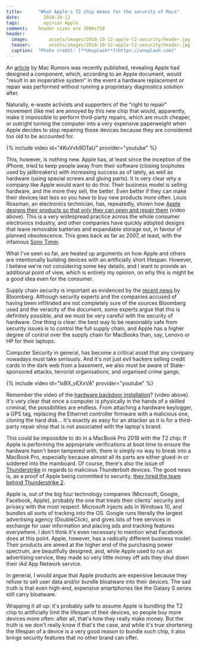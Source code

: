 ```yaml
---
title:		"What Apple's T2 chip means for the security of Macs"
date:		  2018-10-12
tags:		  opinion Apple
comment:	header sizes are 2000x750
header:
  image:		assets/images/2018-10-12-apple-t2-security/header.jpg
  teaser:		assets/images/2018-10-12-apple-t2-security/header.jpg
  caption:	"Photo credit: [**Unsplash**](https://unsplash.com)"
---
```


An [article](https://www.macrumors.com/2018/10/04/t2-macs-must-pass-diagnostics-for-certain-repairs/) by Mac Rumors was recently published, revealing Apple had designed a component, which, according to an Apple document, would "result in an inoperative system" in the event a hardware replacement or repair was performed without running a proprietary diagnostics solution after.

Naturally, e-waste activists and supporters of the "right to repair" movement (like me) are annoyed by this new chip that would, apparently, make it impossible to perform third-party repairs, which are much cheaper, or outright turning the computer into a very expensive paperweight when Apple decides to stop repairing those devices because they are considered too old to be accounted for.

{% include video id="4KuVvb9DTaU" provider="youtube" %}

This, however, is nothing new. Apple has, at least since the inception of the iPhone, tried to keep people away from their software (closing loopholes used by jailbreakers) with increasing success as of lately, as well as hardware (using special screws and gluing parts). It is very clear why a company like Apple would want to do this: Their business model is selling hardware, and the more they sell, the better. Even better if they can make their devices last less so you have to buy new products more often. Louis Rossman, an electronics technician, has, repeatedly, shown how [Apple designs their products so that only they can open and repair them](https://youtu.be/4KuVvb9DTaU) (video above). This is a very widespread practice across the whole consumer electronics industry, and other companies have quickly adopted designs that leave removable batteries and expandable storage out, in favour of planned obsolescence. This goes back as far as 2007, at least, with the infamous [Sony Timer](https://en.wikipedia.org/wiki/Sony_timer).

What I've seen so far, are heated up arguments on how Apple and others are intentionally building devices with an artificially short lifespan. However, I believe we're not considering some key details, and I want to provide an additional point of view, which is entirely my opinion, on why this is might be a good idea even for the consumer.

Supply chain security is important as evidenced by the [recent news](https://www.bloomberg.com/news/features/2018-10-04/the-big-hack-how-china-used-a-tiny-chip-to-infiltrate-america-s-top-companies) by Bloomberg. Although security experts and the companies accused of having been infiltrated are not completely sure of the sources Bloomberg used and the veracity of the document, some experts argue that this is definitely possible, and we must be very careful with the security of hardware. One thing is clear: the best way to be reasonably safe from security issues is to control the full supply chain, and Apple has a higher degree of control over the supply chain for MacBooks than, say, Lenovo or HP for their laptops.

Computer Security in general, has become a critical asset that any company nowadays must take seriously. And it's not just evil hackers selling credit cards in the dark web from a basement, we also must be aware of State-sponsored attacks, terrorist organisations, and organised crime gangs.

{% include video id="loBX_vEXxVA" provider="youtube" %}

Remember the video of the [hardware backdoor installation](https://www.youtube.com/watch?v=loBX_vEXxVA)? (video above). It's very clear that once a computer is physically in the hands of a skilled criminal, the possibilities are endless. From attaching a hardware keylogger, a GPS tag, replacing the Ethernet controller firmware with a malicious one, cloning the hard disk... It's exactly as easy for an attacker as it is for a third-party repair shop that is not associated with the laptop's brand.

This could be impossible to do in a MacBook Pro 2018 with the T2 chip: If Apple is performing the appropriate verifications at boot time to ensure the hardware hasn't been tampered with, there is simply no way to break into a MacBook Pro, especially because almost all its parts are either glued-in or soldered into the mainboard. Of course, there's also the issue of [Thunderstrike](https://trmm.net/Thunderstrike_FAQ) in regards to malicious Thunderbolt devices. The good news is, as a proof of Apple being committed to security, [they hired the team behind Thunderstrike 2](https://appleinsider.com/articles/16/02/02/apple-hires-firmware-security-experts-who-worked-on-thunderstrike-2-exploit).

Apple is, out of the big four technology companies (Microsoft, Google, Facebook, Apple), probably the one that treats their clients' security and privacy with the most respect. Microsoft injects ads in Windows 10, and bundles all sorts of tracking into the OS. Google runs literally the largest advertising agency (DoubleClick), and gives lots of free services in exchange for user information and placing ads and tracking features everywhere. I don't think it's even necessary to mention what Facebook does at this point. Apple, however, has a radically different business model: Their products are aimed at the higher end of the purchasing power spectrum, are beautifully designed, and, while Apple used to run an advertising service, they made so very little money off ads they shut down their iAd App Network service.

In general, I would argue that Apple products are expensive because they refuse to sell user data and/or bundle bloatware into their devices. The sad truth is that even high-end, expensive smartphones like the Galaxy S series still carry bloatware.

Wrapping it all up: it's probably safe to assume Apple is bundling the T2 chip to artificially limit the lifespan of their devices, so people buy more devices more often: after all, that's how they really make money. But the truth is we don't really know if that's the case, and while it's true shortening the lifespan of a device is a very good reason to bundle such chip, it also brings security features that no other brand can offer.
